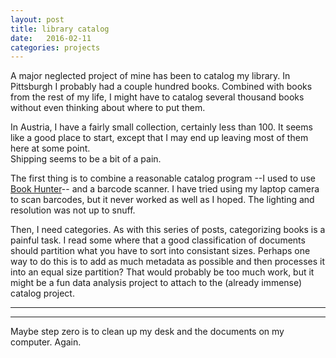 ```yaml
---
layout: post
title: library catalog
date:   2016-02-11
categories: projects
---
```


A major neglected project of mine has been to catalog my library. In Pittsburgh I probably 
had a couple hundred books.  Combined with books from the rest of my life, I might have to
catalog several thousand books without even thinking about where to put them.  


 In Austria, I have a fairly small collection, certainly less than 100.  It seems like a 
 good place to start, except that I may end up leaving most of them here at some point.  
 Shipping seems to be a bit of a pain.  
 
 The first thing is to combine a reasonable catalog program --I used to use [Book Hunter][bh]--
 and a barcode scanner.  I have tried using my laptop camera to scan barcodes, but it never 
 worked as well as I hoped.  The lighting and resolution was not up to snuff.  
 
 Then, I need categories.  As with this series of posts, categorizing books is a painful
 task.  I read some where that a good classification of documents should partition what 
 you have to sort into consistant sizes.  Perhaps one way to do this is to add as much metadata
 as possible and then processes it into an equal size partition?  That would probably be
 too much work, but it might be a fun data analysis project to attach to the (already immense)
 catalog project.
 
 ---
 ---
 
 Maybe step zero is to clean up my desk and the documents on my computer.  Again.
 
 
 
 
 [bh]: http://software.joelares.net/blog/book-hunter